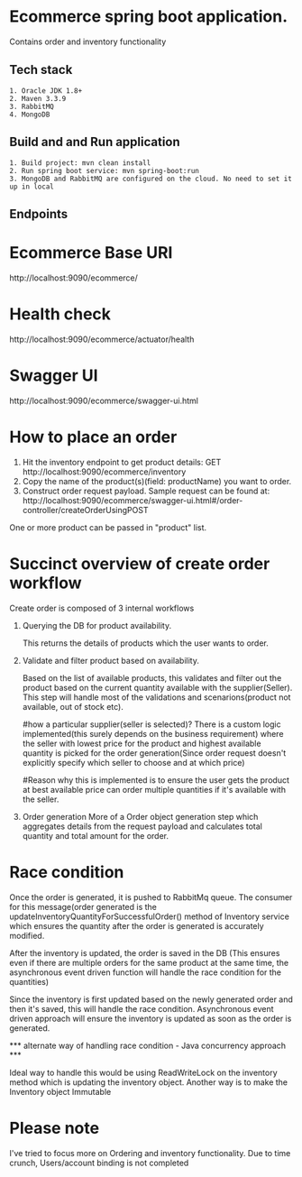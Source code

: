 # Ecommerce spring boot application.
Contains order and inventory functionality

## Tech stack
    1. Oracle JDK 1.8+
    2. Maven 3.3.9
    3. RabbitMQ
    4. MongoDB
    

## Build and and Run application
    1. Build project: mvn clean install
    2. Run spring boot service: mvn spring-boot:run
    3. MongoDB and RabbitMQ are configured on the cloud. No need to set it up in local

## Endpoints

# Ecommerce Base URI
http://localhost:9090/ecommerce/

# Health check
http://localhost:9090/ecommerce/actuator/health

# Swagger UI
http://localhost:9090/ecommerce/swagger-ui.html


# How to place an order

1. Hit the inventory endpoint to get product details: GET http://localhost:9090/ecommerce/inventory
2. Copy the name of the product(s)(field: productName) you want to order.
3. Construct order request payload. Sample request can be found at: http://localhost:9090/ecommerce/swagger-ui.html#/order-controller/createOrderUsingPOST

One or more product can be passed in "product" list. 

# Succinct overview of create order workflow

Create order is composed of 3 internal workflows
1. Querying the DB for product availability.

	This returns the details of products which the user wants to order.
2. Validate and filter product based on availability.

	Based on the list of available products, this validates and filter out the product based on the current quantity 	available with the supplier(Seller).
	This step will handle most of the validations and scenarions(product not available, out of stock etc).
	
	#how a particular supplier(seller is selected)?
	There is a custom logic implemented(this surely depends on the business requirement) where the seller with lowest price 	for the product and highest available quantity is picked for the order generation(Since order request doesn't explicitly 	specify which seller to choose and at which price)

	#Reason why this is implemented is to ensure the user gets the product at best available price can order multiple 		quantities if it's available with the seller.
	
3. Order generation 
	More of a Order object generation step which aggregates details from the request payload and calculates total quantity and total amount for the order.
	
# Race condition 	
Once the order is generated, it is pushed to RabbitMq queue.
The consumer for this message(order generated is the updateInventoryQuantityForSuccessfulOrder() method of Inventory service which ensures the quantity after the order is generated is accurately modified.

After the inventory is updated, the order is saved in the DB
(This ensures even if there are multiple orders for the same product at the same time, the asynchronous event driven function will handle the race condition for the quantities)


Since the inventory is first updated based on the newly generated order and then it's saved, this will handle the race condition. Asynchronous event driven approach will ensure the inventory is updated as soon as the order is generated.

*** alternate way of handling race condition - Java concurrency approach ***

Ideal way to handle this would be using ReadWriteLock on the inventory method which is updating the inventory object.
Another way is to make the Inventory object Immutable
	


# Please note

I've tried to focus more on Ordering and inventory functionality. Due to time crunch, Users/account binding is not completed





